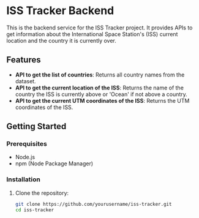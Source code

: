 # ISS Tracker Backend

This is the backend service for the ISS Tracker project. It provides APIs to get information about the International Space Station's (ISS) current location and the country it is currently over.

## Features

- **API to get the list of countries**: Returns all country names from the dataset.
- **API to get the current location of the ISS**: Returns the name of the country the ISS is currently above or 'Ocean' if not above a country.
- **API to get the current UTM coordinates of the ISS**: Returns the UTM coordinates of the ISS.

## Getting Started

### Prerequisites

- Node.js
- npm (Node Package Manager)

### Installation

1. Clone the repository:
   ```bash
   git clone https://github.com/yourusername/iss-tracker.git
   cd iss-tracker
   ```
